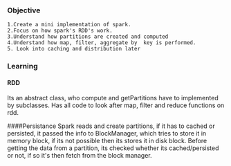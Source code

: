 ### Objective
    1.Create a mini implementation of spark.
    2.Focus on how spark's RDD's work.
    3.Understand how partitions are created and computed
    4.Understand how map, filter, aggregate by  key is performed.
    5. Look into caching and distribution later
  
 ### Learning
 
 #### RDD
 Its an abstract class, who compute and getPartitions have to implemented by subclasses.
 Has all code to look after map, filter and reduce functions on rdd.
  
  
 ####Persistance 
 Spark reads and create partitions, if it has to cached or persisted, it passed the
 info to BlockManager, which tries to store it in memory block, if its not possible then its stores it in 
 disk block. Before getting the data from a partition, its checked whether its cached/persisted or not,
 if so it's then fetch from the block manager.
 
 
